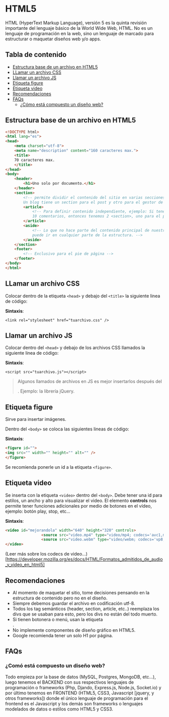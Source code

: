 # HTML5
HTML (HyperText Markup Language), versión 5 es la quinta revisión importante del lenguaje básico de la World Wide Web, HTML. No es un lenguaje de programación en la web, sino un lenguaje de marcado para estructurar o maquetar diseños web y/o apps.

## Tabla de contenido

- [Estructura base de un archivo en HTML5](#estructura-base-de-un-archivo-en-html5)
- [LLamar un archivo CSS](#llamar-un-archivo-css)
- [Llamar un archivo JS](#llamar-un-archivo-js)
- [Etiqueta figure](#etiqueta-figure)
- [Etiqueta video](#etiqueta-video)
- [Recomendaciones](#recomendaciones)
- [FAQs](#faqs)
	- [¿Cómo está compuesto un diseño web?](#com%C3%B3-est%C3%A1-compuesto-un-dise%C3%B1o-web)

## Estructura base de un archivo en HTML5
```html
<!DOCTYPE html>
<html lang="es"> 
<head>
	<meta charset="utf-8">
	<meta name="description" content="160 caracteres max.">
	<title>
	70 caracteres max.
	</title>
</head>
<body>
	<header>
		<h1>Uno solo por documento.</h1>
	</header>
	<section> 
		<!-- permite dividir el contenido del sitio en varias secciones. Ejemplo: 
		Un blog tiene un section para el post y otro para el gestor de comentarios -->
		<article> 
			<!-- Para definir contenido independiente, ejemplo: Si tenemos 1 post y
			10 comentarios, entonces tenemos 2 <section>, uno para el post y otro para el gestor de comentarios y 11 <article> uno por cada comentario. -->
		</article>
		<aside>
			<!-- Lo que no hace parte del contenido principal de nuestro sitio web y
			puede ir en cualquier parte de la estructura. -->
		</aside>
	</section>
	<footer>
		<!-- Exclusivo para el pie de página -->
	</footer>
</body>
</html>
```
## LLamar un archivo CSS

Colocar dentro de la etiqueta `<head>` y debajo del `<title>` la siguiente linea de código:

**Sintaxis**:

`<link rel="stylesheet" href="tuarchivo.css" />`

## Llamar un archivo JS

Colocar dentro del `<head>` y debajo de los archivos CSS llamados la siguiente linea de código:

**Sintaxis**:

`<script src="tuarchivo.js"></script>`

> Algunos llamados de archivos en JS es mejor insertarlos después del <footer>. Ejemplo: la librería jQuery.

## Etiqueta figure

Sirve para insertar imágenes.

Dentro del `<body>` se coloca las siguientes lineas de código:

**Sintaxis**:

```html
<figure id="">
<img src="" width="" height="" alt="" />
</figure>
```

Se recomienda ponerle un id a la etiqueta `<figure>`.

## Etiqueta video

Se inserta con la etiqueta `<video>` dentro del `<body>`.  Debe tener una id para estilos, un ancho y alto para visualizar el video. El elemento **controls** nos permite tener funciones adicionales por medio de botones en el vídeo, ejemplo: botón play, stop, etc…

**Sintaxis**:

```html
<video id="mejorandola" width="640" height="320" controls>
				<source src="video.mp4" type="video/mp4; codecs='avc1,mp4'" /><!-- Formato de video H.264 -->
				<source src="video.webm" type="video/webm; codecs='vp8,vorbis'" /> <!-- Formato de video WebM -->
</video>
```

(Leer más sobre los codecs de video...)[https://developer.mozilla.org/es/docs/HTML/Formatos_admitidos_de_audio_y_video_en_html5]


## Recomendaciones

- Al momento de maquetar el sitio, tome decisiones pensando en la estructura de contenido pero no en el diseño.
- Siempre debemos guardar el archivo en codificación utf-8.
- Todos los tag semánticos (header, section, article, etc..) reemplaza los divs que se usaban para esto, pero los divs no están del todo muerto.
- Si tienen botonera o menú, usan la etiqueta <nav></nav>.
- No implemente componentes de diseño gráfico en HTML5.
- Google recomienda tener un solo H1 por página.

## FAQs

### ¿Comó está compuesto un diseño web?
Todo empieza por la base de datos (MySQL, Postgres, MongoDB, etc...), luego tenemos el BACKEND con sus respectivos lenguajes de programación o frameworks (Php, Djando, Express.js, Node.js, Socket.io) y por último tenemos en FRONTEND (HTML5, CSS3, Javascript [jquery, y otros frameworks]) donde el único lenguaje de programación para el frontend es el Javascript y los demás son frameworks o lenguajes modelados de datos o estilos como HTML5 y CSS3.



